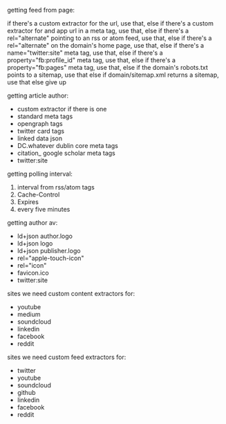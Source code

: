 
getting feed from page:

if there's a custom extractor for the url, use that, else
if there's a custom extractor for and app url in a meta tag, use that, else
if there's a rel="alternate" pointing to an rss or atom feed, use that, else
if there's a rel="alternate" on the domain's home page, use that, else 
if there's a name="twitter:site" meta tag, use that, else
if there's a property="fb:profile\_id" meta tag, use that, else
if there's a property="fb:pages" meta tag, use that, else
if the domain's robots.txt points to a sitemap, use that else
if domain/sitemap.xml returns a sitemap, use that else
give up


getting article author:

- custom extractor if there is one
- standard meta tags
- opengraph tags
- twitter card tags
- linked data json 
- DC.whatever dublin core meta tags
- citation\_ google scholar meta tags
- twitter:site

getting polling interval:

1. interval from rss/atom tags
2. Cache-Control 
3. Expires
4. every five minutes

getting author av:

- ld+json author.logo
- ld+json logo 
- ld+json publisher.logo 
- rel="apple-touch-icon"
- rel="icon"
- favicon.ico
- twitter:site

sites we need custom content extractors for:

- youtube
- medium 
- soundcloud
- linkedin
- facebook
- reddit

sites we need custom feed extractors for:

- twitter
- youtube
- soundcloud
- github 
- linkedin
- facebook
- reddit
